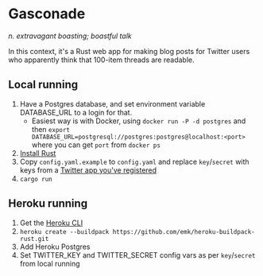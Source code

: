 Gasconade
=========

_n. extravagant boasting; boastful talk_

In this context, it's a Rust web app for making blog posts for Twitter users who apparently think that 100-item threads are readable.

Local running
-------------

1. Have a Postgres database, and set environment variable DATABASE_URL to a login for that.
    * Easiest way is with Docker, using `docker run -P -d postgres` and then `export DATABASE_URL=postgresql://postgres:postgres@localhost:<port>` where you can get `port` from `docker ps`
2. [Install Rust](https://www.rust-lang.org/en-US/install.html)
3. Copy `config.yaml.example` to `config.yaml` and replace `key`/`secret` with keys from a [Twitter app you've registered](https://apps.twitter.com/)
4. `cargo run`

Heroku running
--------------

1. Get the [Heroku CLI](https://devcenter.heroku.com/articles/heroku-cli)
2. `heroku create --buildpack https://github.com/emk/heroku-buildpack-rust.git`
3. Add Heroku Postgres
4. Set TWITTER_KEY and TWITTER_SECRET config vars as per `key`/`secret` from local running